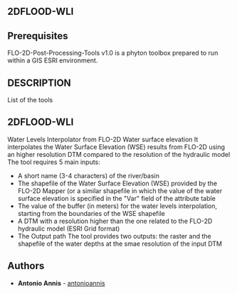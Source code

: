 ## 2DFLOOD-WLI


## Prerequisites
FLO-2D-Post-Processing-Tools v1.0 is a phyton toolbox prepared to run within a GIS ESRI environment.

## DESCRIPTION
List of the tools
##  2DFLOOD-WLI
Water Levels Interpolator from FLO-2D Water surface elevation
It interpolates the Water Surface Elevation (WSE) results from FLO-2D
using an higher resolution DTM compared to the  resolution of the hydraulic model
The tool requires 5 main inputs:
 - A short name (3-4 characters) of the river/basin
 - The shapefile of the Water Surface Elevation (WSE) provided by the FLO-2D Mapper (or a similar shapefile in which the value of the water surface elevation is specified in the "Var" field of the attribute table
 - The value of the buffer (in meters) for the water levels interpolation, starting from the boundaries of the WSE shapefile
 - A DTM with a resolution higher than the one related to the FLO-2D hydraulic model (ESRI Grid format)
 - The Output path
The tool provides two outputs: the raster and the shapefile of the water depths at the smae resolution of the input DTM

## Authors
* **Antonio Annis**  - [antonioannis](https://github.com/antonioannis)
